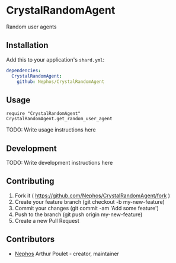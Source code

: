 # CrystalRandomAgent

Random user agents

## Installation


Add this to your application's `shard.yml`:

```yaml
dependencies:
  CrystalRandomAgent:
    github: Nephos/CrystalRandomAgent
```


## Usage


```crystal
require "CrystalRandomAgent"
CrystalRandomAgent.get_random_user_agent
```


TODO: Write usage instructions here

## Development

TODO: Write development instructions here

## Contributing

1. Fork it ( https://github.com/Nephos/CrystalRandomAgent/fork )
2. Create your feature branch (git checkout -b my-new-feature)
3. Commit your changes (git commit -am 'Add some feature')
4. Push to the branch (git push origin my-new-feature)
5. Create a new Pull Request

## Contributors

- [Nephos](https://github.com/Nephos) Arthur Poulet - creator, maintainer
